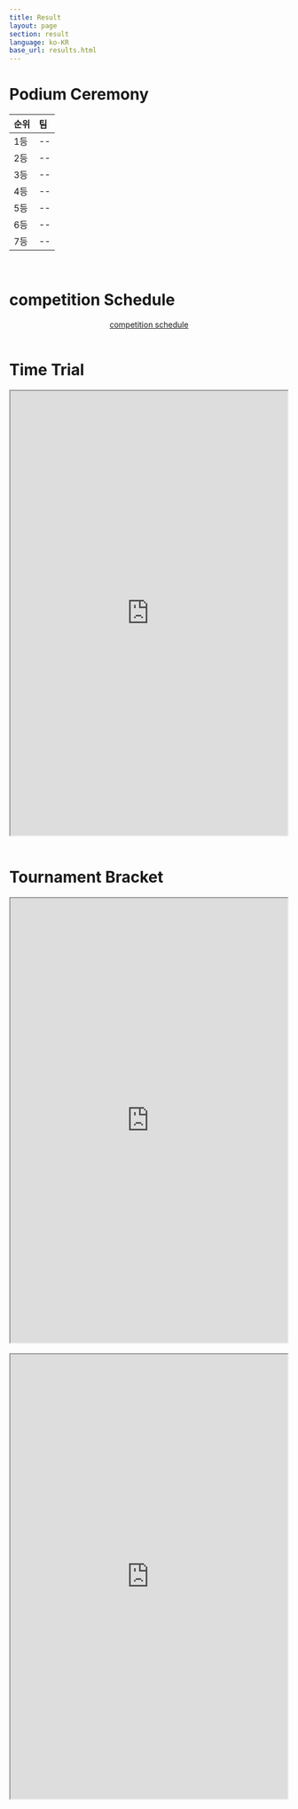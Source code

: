 ```yaml
---
title: Result
layout: page
section: result
language: ko-KR
base_url: results.html
---
```


# Podium Ceremony


| 순위 | 팀 |
|:---|:---|
| 1등 | -- |
| 2등 | -- |
| 3등 | -- |
| 4등 | -- |
| 5등 | -- | 
| 6등 | -- | 
| 7등 | -- |

<br>

# competition Schedule


<center class="actions">
	<a href="https://docs.google.com/spreadsheets/d/1Z9CAXd8Nr2z8z33JgYuZ0huU7eVNw4oVAux1UUAqNAc/edit?gid=0#gid=0" class="button">competition schedule</a>

</center>

<br>

# Time Trial

<div style="display: flex; justify-content: center; overflow: hidden;">
	<iframe src="https://docs.google.com/spreadsheets/d/e/2PACX-1vSPq17u-L_9NSEtVS3J37GMlZ3JGBlSu4TkMSgK-xYB_cFp-6tnc5_3ztXt6Byrx1rWKJAq5RIWJgzw/pubhtml?gid=1512878667&amp;single=true&amp;widget=true&amp;headers=false" width="1400px" height="800px"></iframe>
</div>

<!-- <img src="../images/result_tt.png"  style="width: 80%" alt="Time Trial" /> -->
<!-- <center class="actions">
	<a href="https://docs.google.com/spreadsheets/d/1eQpSkZx9a3RhTlKw-gK5Nj0ywJBRo5ARTXl-dxON8jY/edit?usp=sharing" class="button">Mapping Schedule, Qualification</a>
</center> -->

<br>

# Tournament Bracket

<div style="display: flex; justify-content: center; overflow: hidden;">
	<iframe src="https://docs.google.com/spreadsheets/d/e/2PACX-1vSPq17u-L_9NSEtVS3J37GMlZ3JGBlSu4TkMSgK-xYB_cFp-6tnc5_3ztXt6Byrx1rWKJAq5RIWJgzw/pubhtml?gid=1373013749&amp;single=true&amp;widget=true&amp;headers=false" width="1400px" height="800px"></iframe>
</div>

<br>

<div style="display: flex; justify-content: center; overflow: hidden;">
	<iframe src="https://docs.google.com/spreadsheets/d/e/2PACX-1vSPq17u-L_9NSEtVS3J37GMlZ3JGBlSu4TkMSgK-xYB_cFp-6tnc5_3ztXt6Byrx1rWKJAq5RIWJgzw/pubhtml?gid=855127259&amp;single=true&amp;widget=true&amp;headers=false" width="1400px" height="800px"></iframe>
</div>

<!-- <img src="../images/result_bracket.png"  style="width: 80%" alt="Tournament Bracket" /> -->
<!-- <center class="actions">
	<a href="https://challonge.com/ko/odah4c7x" class="button">Tournament</a>
</center> -->

<br>

<!-- # Head to Head

<br>
<center>
To Be Determined.

<!-- <img src="../images/result_hth.png"  alt="Head to Head" /> -->
<!-- </center>
<br> --> 

